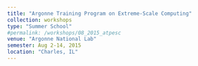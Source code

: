 ```yaml
---
title: "Argonne Training Program on Extreme-Scale Computing"
collection: workshops
type: "Summer School"
#permalink: /workshops/08_2015_atpesc
venue: "Argonne National Lab"
semester: Aug 2-14, 2015
location: "Charles, IL"
---
```


